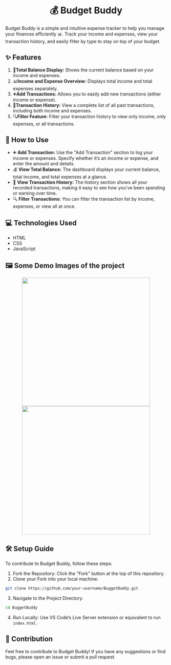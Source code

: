 <h1 align = "center">💰 Budget Buddy </h1>
Budget Buddy is a simple and intuitive expense tracker to help you manage your finances efficiently 📊. Track your income and expenses, view your transaction history, and easily filter by type to stay on top of your budget.

## ✨ Features 
1. 💸**Total Balance Display:** Shows the current balance based on your income and expenses.
2. 📊**Income and Expense Overview:** Displays total income and total expenses separately.
3. ➕**Add Transactions:** Allows you to easily add new transactions (either income or expense).
4. 📜**Transaction History:** View a complete list of all past transactions, including both income and expenses.
5. 🔍**Filter Feature:** Filter your transaction history to view only income, only expenses, or all transactions.

   
## 🚀 How to Use
- ➕ **Add Transaction:** Use the "Add Transaction" section to log your income or expenses. Specify whether it’s an income or expense, and enter the amount and details.
- 💰 **View Total Balance:** The dashboard displays your current balance, total income, and total expenses at a glance.
- 📜 **View Transaction History:** The history section shows all your recorded transactions, making it easy to see how you've been spending or earning over time.
- 🔍 **Filter Transactions:** You can filter the transaction list by income, expenses, or view all at once.
  
## 💻 Technologies Used
- HTML
- CSS
- JavaScript

## 🖼️ Some Demo Images of the project
<div align="center">
    <img src="https://github.com/user-attachments/assets/42f99ba4-0352-4348-8f8e-7262f4be71e5" width="400px">
    <img src="https://github.com/user-attachments/assets/fa610353-e57c-48a0-b4f7-754c78ee9425" width="400px">
</div>

## 🛠 Setup Guide
To contribute to Budget Buddy, follow these steps:
1. Fork the Repository: Click the "Fork" button at the top of this repository.
2. Clone your Fork into your local machine:
```bash
git clone https://github.com/your-username/BuggetBuddy.git
```
3. Navigate to the Project Directory:
```bash
cd BuggetBuddy
```
4. Run Locally: Use VS Code’s Live Server extension or equivalent to run `index.html`.
   
## 🤝 Contribution
Feel free to contribute to Budget Buddy! If you have any suggestions or find bugs, please open an issue or submit a pull request.

